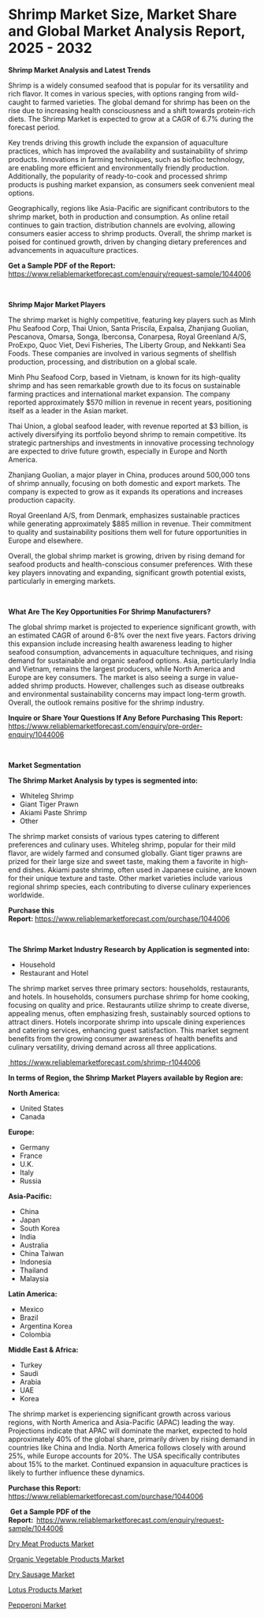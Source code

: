 <p><h1>Shrimp Market Size, Market Share and Global Market Analysis Report, 2025 - 2032</h1></p><p><strong>Shrimp Market Analysis and Latest Trends</strong></p>
<p><p>Shrimp is a widely consumed seafood that is popular for its versatility and rich flavor. It comes in various species, with options ranging from wild-caught to farmed varieties. The global demand for shrimp has been on the rise due to increasing health consciousness and a shift towards protein-rich diets. The Shrimp Market is expected to grow at a CAGR of 6.7% during the forecast period. </p><p>Key trends driving this growth include the expansion of aquaculture practices, which has improved the availability and sustainability of shrimp products. Innovations in farming techniques, such as biofloc technology, are enabling more efficient and environmentally friendly production. Additionally, the popularity of ready-to-cook and processed shrimp products is pushing market expansion, as consumers seek convenient meal options. </p><p>Geographically, regions like Asia-Pacific are significant contributors to the shrimp market, both in production and consumption. As online retail continues to gain traction, distribution channels are evolving, allowing consumers easier access to shrimp products. Overall, the shrimp market is poised for continued growth, driven by changing dietary preferences and advancements in aquaculture practices.</p></p>
<p><strong>Get a Sample PDF of the Report:&nbsp;</strong> <a href="https://www.reliablemarketforecast.com/enquiry/request-sample/1044006?utm_campaign=1875&utm_medium=2&utm_source=Github&utm_content=ia&utm_term=07042025&utm_id=shrimp">https://www.reliablemarketforecast.com/enquiry/request-sample/1044006</a></p>
<p>&nbsp;</p>
<p><strong>Shrimp Major Market Players</strong></p>
<p><p>The shrimp market is highly competitive, featuring key players such as Minh Phu Seafood Corp, Thai Union, Santa Priscila, Expalsa, Zhanjiang Guolian, Pescanova, Omarsa, Songa, Iberconsa, Conarpesa, Royal Greenland A/S, ProExpo, Quoc Viet, Devi Fisheries, The Liberty Group, and Nekkanti Sea Foods. These companies are involved in various segments of shellfish production, processing, and distribution on a global scale.</p><p>Minh Phu Seafood Corp, based in Vietnam, is known for its high-quality shrimp and has seen remarkable growth due to its focus on sustainable farming practices and international market expansion. The company reported approximately $570 million in revenue in recent years, positioning itself as a leader in the Asian market.</p><p>Thai Union, a global seafood leader, with revenue reported at $3 billion, is actively diversifying its portfolio beyond shrimp to remain competitive. Its strategic partnerships and investments in innovative processing technology are expected to drive future growth, especially in Europe and North America.</p><p>Zhanjiang Guolian, a major player in China, produces around 500,000 tons of shrimp annually, focusing on both domestic and export markets. The company is expected to grow as it expands its operations and increases production capacity.</p><p>Royal Greenland A/S, from Denmark, emphasizes sustainable practices while generating approximately $885 million in revenue. Their commitment to quality and sustainability positions them well for future opportunities in Europe and elsewhere.</p><p>Overall, the global shrimp market is growing, driven by rising demand for seafood products and health-conscious consumer preferences. With these key players innovating and expanding, significant growth potential exists, particularly in emerging markets.</p></p>
<p>&nbsp;</p>
<p><strong>What Are The Key Opportunities For Shrimp Manufacturers?</strong></p>
<p><p>The global shrimp market is projected to experience significant growth, with an estimated CAGR of around 6-8% over the next five years. Factors driving this expansion include increasing health awareness leading to higher seafood consumption, advancements in aquaculture techniques, and rising demand for sustainable and organic seafood options. Asia, particularly India and Vietnam, remains the largest producers, while North America and Europe are key consumers. The market is also seeing a surge in value-added shrimp products. However, challenges such as disease outbreaks and environmental sustainability concerns may impact long-term growth. Overall, the outlook remains positive for the shrimp industry.</p></p>
<p><strong>Inquire or Share Your Questions If Any Before Purchasing This Report:</strong> <a href="https://www.reliablemarketforecast.com/enquiry/pre-order-enquiry/1044006?utm_campaign=1875&utm_medium=2&utm_source=Github&utm_content=ia&utm_term=07042025&utm_id=shrimp">https://www.reliablemarketforecast.com/enquiry/pre-order-enquiry/1044006</a></p>
<p>&nbsp;</p>
<p><strong>Market Segmentation</strong></p>
<p><strong>The Shrimp Market Analysis by types is segmented into:</strong></p>
<p><ul><li>Whiteleg Shrimp</li><li>Giant Tiger Prawn</li><li>Akiami Paste Shrimp</li><li>Other</li></ul></p>
<p><p>The shrimp market consists of various types catering to different preferences and culinary uses. Whiteleg shrimp, popular for their mild flavor, are widely farmed and consumed globally. Giant tiger prawns are prized for their large size and sweet taste, making them a favorite in high-end dishes. Akiami paste shrimp, often used in Japanese cuisine, are known for their unique texture and taste. Other market varieties include various regional shrimp species, each contributing to diverse culinary experiences worldwide.</p></p>
<p><strong>Purchase this Report:&nbsp;</strong><a href="https://www.reliablemarketforecast.com/purchase/1044006?utm_campaign=1875&utm_medium=2&utm_source=Github&utm_content=ia&utm_term=07042025&utm_id=shrimp">https://www.reliablemarketforecast.com/purchase/1044006</a></p>
<p>&nbsp;</p>
<p><strong>The Shrimp Market Industry Research by Application is segmented into:</strong></p>
<p><ul><li>Household</li><li>Restaurant and Hotel</li></ul></p>
<p><p>The shrimp market serves three primary sectors: households, restaurants, and hotels. In households, consumers purchase shrimp for home cooking, focusing on quality and price. Restaurants utilize shrimp to create diverse, appealing menus, often emphasizing fresh, sustainably sourced options to attract diners. Hotels incorporate shrimp into upscale dining experiences and catering services, enhancing guest satisfaction. This market segment benefits from the growing consumer awareness of health benefits and culinary versatility, driving demand across all three applications.</p></p>
<p><a href="https://www.reliablemarketforecast.com/shrimp-r1044006?utm_campaign=1875&utm_medium=2&utm_source=Github&utm_content=ia&utm_term=07042025&utm_id=shrimp">&nbsp;https://www.reliablemarketforecast.com/shrimp-r1044006</a></p>
<p><strong>In terms of Region, the Shrimp Market Players available by Region are:</strong></p>
<p>
    <p> <strong> North America: </strong>
        <ul>
            <li>United States</li>
            <li>Canada</li>
        </ul>
        </p> 
    <p> <strong> Europe: </strong>
        <ul>
            <li>Germany</li>
            <li>France</li>
            <li>U.K.</li>
            <li>Italy</li>
            <li>Russia</li>
        </ul>
        </p> 
    <p> <strong> Asia-Pacific: </strong>
        <ul>
            <li>China</li>
            <li>Japan</li>
            <li>South Korea</li>
            <li>India</li>
            <li>Australia</li>
            <li>China Taiwan</li>
            <li>Indonesia</li>
            <li>Thailand</li>
            <li>Malaysia</li>
        </ul>
        </p> 
    <p> <strong> Latin America: </strong>
        <ul>
            <li>Mexico</li>
            <li>Brazil</li>
            <li>Argentina Korea</li>
            <li>Colombia</li>
        </ul>
        </p> 
    <p> <strong> Middle East & Africa: </strong>
        <ul>
            <li>Turkey</li>
            <li>Saudi</li>
            <li>Arabia</li>
            <li>UAE</li>
            <li>Korea</li>
        </ul>
    </p>
    </p>
<p><p>The shrimp market is experiencing significant growth across various regions, with North America and Asia-Pacific (APAC) leading the way. Projections indicate that APAC will dominate the market, expected to hold approximately 40% of the global share, primarily driven by rising demand in countries like China and India. North America follows closely with around 25%, while Europe accounts for 20%. The USA specifically contributes about 15% to the market. Continued expansion in aquaculture practices is likely to further influence these dynamics.</p></p>
<p><strong>Purchase this Report: </strong><a href="https://www.reliablemarketforecast.com/purchase/1044006?utm_campaign=1875&utm_medium=2&utm_source=Github&utm_content=ia&utm_term=07042025&utm_id=shrimp">https://www.reliablemarketforecast.com/purchase/1044006</a></p>
<p>&nbsp;<strong>Get a Sample PDF of the Report:&nbsp;&nbsp;</strong><a href="https://www.reliablemarketforecast.com/enquiry/request-sample/1044006?utm_campaign=1875&utm_medium=2&utm_source=Github&utm_content=ia&utm_term=07042025&utm_id=shrimp">https://www.reliablemarketforecast.com/enquiry/request-sample/1044006</a></p>
<p><strong></strong></p>
<p><p><a href="https://github.com/rentzszaszjn/Market-Research-Report-List-1/blob/main/dry-meat-products-market.md?utm_campaign=1875&utm_medium=2&utm_source=Github&utm_content=ia&utm_term=07042025&utm_id=shrimp">Dry Meat Products Market</a></p><p><a href="https://github.com/kevoncesya4j/Market-Research-Report-List-1/blob/main/organic-vegetable-products-market.md?utm_campaign=1875&utm_medium=2&utm_source=Github&utm_content=ia&utm_term=07042025&utm_id=shrimp">Organic Vegetable Products Market</a></p><p><a href="https://github.com/sitarzerpa3d/Market-Research-Report-List-1/blob/main/dry-sausage-market.md?utm_campaign=1875&utm_medium=2&utm_source=Github&utm_content=ia&utm_term=07042025&utm_id=shrimp">Dry Sausage Market</a></p><p><a href="https://github.com/perbetpereir/Market-Research-Report-List-1/blob/main/lotus-products-market.md?utm_campaign=1875&utm_medium=2&utm_source=Github&utm_content=ia&utm_term=07042025&utm_id=shrimp">Lotus Products Market</a></p><p><a href="https://github.com/ziringebrur1/Market-Research-Report-List-1/blob/main/pepperoni-market.md?utm_campaign=1875&utm_medium=2&utm_source=Github&utm_content=ia&utm_term=07042025&utm_id=shrimp">Pepperoni Market</a></p></p>
